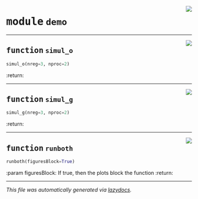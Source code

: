 <!-- markdownlint-disable -->

<a href="../../facsimile/demo.py#L0"><img align="right" style="float:right;" src="https://img.shields.io/badge/-source-cccccc?style=flat-square"></a>

# <kbd>module</kbd> `demo`





---

<a href="../../facsimile/demo.py#L9"><img align="right" style="float:right;" src="https://img.shields.io/badge/-source-cccccc?style=flat-square"></a>

## <kbd>function</kbd> `simul_o`

```python
simul_o(nreg=3, nproc=2)
```

:return: 


---

<a href="../../facsimile/demo.py#L75"><img align="right" style="float:right;" src="https://img.shields.io/badge/-source-cccccc?style=flat-square"></a>

## <kbd>function</kbd> `simul_g`

```python
simul_g(nreg=3, nproc=2)
```

:return: 


---

<a href="../../facsimile/demo.py#L99"><img align="right" style="float:right;" src="https://img.shields.io/badge/-source-cccccc?style=flat-square"></a>

## <kbd>function</kbd> `runboth`

```python
runboth(figuresBlock=True)
```

:param figuresBlock: If true, then the plots block the function :return: 




---

_This file was automatically generated via [lazydocs](https://github.com/ml-tooling/lazydocs)._
